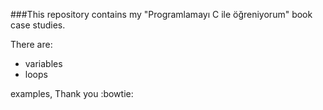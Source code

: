 
###This repository contains my "Programlamayı C ile öğreniyorum" book case studies.

There are:

* variables
* loops

examples, Thank you :bowtie:
